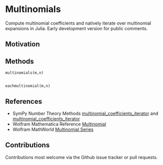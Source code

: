 # Multinomials

Compute multinomial coefficients and natively iterate over multinomial 
expansions in Julia.  Early development version for public comments.

## Motivation


## Methods

    multinomials(m,n)


    eachmultinomial(m,n)

## References

- SymPy Number Theory Methods [multinomial_coefficients_iterator](https://docs.sympy.org/latest/modules/ntheory.html?sympy.ntheory.multinomial.multinomial_coefficients_iterator#sympy.ntheory.multinomial.multinomial_coefficients "SymPy Manual")
  and [multinomial_coefficients_iterator](https://docs.sympy.org/latest/modules/ntheory.html?sympy.ntheory.multinomial.multinomial_coefficients_iterator#sympy.ntheory.multinomial.multinomial_coefficients_iterator "SymPy Manual")
- Wolfram Mathematica Reference [Multinomial](https://reference.wolfram.com/language/ref/Multinomial.html "Wolfram Language Documentation Center")
- Wolfram MathWorld [Multinomial Series](https://mathworld.wolfram.com/MultinomialSeries.html "Wolfram MathWorld")

## Contributions

Contributions most welcome via the Github issue tracker or pull requests.

